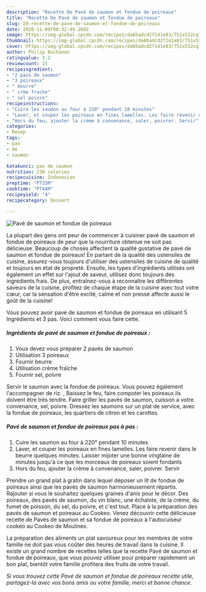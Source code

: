 ```yaml
---
description: "Recette De Pavé de saumon et fondue de poireaux"
title: "Recette De Pavé de saumon et fondue de poireaux"
slug: 28-recette-de-pave-de-saumon-et-fondue-de-poireaux
date: 2020-11-09T08:32:49.260Z
image: https://img-global.cpcdn.com/recipes/da6badcd2f141e83/751x532cq70/pave-de-saumon-et-fondue-de-poireaux-photo-principale-de-la-recette.jpg
thumbnail: https://img-global.cpcdn.com/recipes/da6badcd2f141e83/751x532cq70/pave-de-saumon-et-fondue-de-poireaux-photo-principale-de-la-recette.jpg
cover: https://img-global.cpcdn.com/recipes/da6badcd2f141e83/751x532cq70/pave-de-saumon-et-fondue-de-poireaux-photo-principale-de-la-recette.jpg
author: Philip Buchanan
ratingvalue: 3.2
reviewcount: 15
recipeingredient:
- "2 pavs de saumon"
- "3 poireaux"
- " beurre"
- " crme frache"
- " sel poivre"
recipeinstructions:
- "Cuire les saumon au four à 220° pendant 10 minutes"
- "Laver, et couper les poireaux en fines lamelles. Les faire revenir dans le beurre quelques minutes. Laisser mijoter une bonne vingtaine de minutes jusqu&#39;à ce que les morceaux de poireaux soient fondants"
- "Hors du feu, ajouter la crème à convenance, saler, poivrer. Servir"
categories:
- Resep
tags:
- pav
- de
- saumon

katakunci: pav de saumon 
nutrition: 230 calories
recipecuisine: Indonesian
preptime: "PT25M"
cooktime: "PT44M"
recipeyield: "4"
recipecategory: Dessert

---
```



![Pavé de saumon et fondue de poireaux](https://img-global.cpcdn.com/recipes/da6badcd2f141e83/751x532cq70/pave-de-saumon-et-fondue-de-poireaux-photo-principale-de-la-recette.jpg)

La plupart des gens ont peur de commencer à cuisiner pavé de saumon et fondue de poireaux de peur que la nourriture obtenue ne soit pas délicieuse. Beaucoup de choses affectent la qualité gustative de pavé de saumon et fondue de poireaux! En partant de la qualité des ustensiles de cuisine, assurez-vous toujours d'utiliser des ustensiles de cuisine de qualité et toujours en état de propreté. Ensuite, les types d'ingrédients utilisés ont également un effet sur l'ajout de saveur, utilisez donc toujours des ingrédients frais. De plus, entraînez-vous à reconnaître les différentes saveurs de la cuisine, profitez de chaque étape de la cuisine avec tout votre cœur, car la sensation d'être excité, calme et non pressé affecte aussi le goût de la cuisine!

<!--inarticleads1-->

Vous pouvez avoir pavé de saumon et fondue de poireaux en utilisant 5 Ingrédients et 3 pas. Voici comment vous faire cette.

##### Ingrédients de pavé de saumon et fondue de poireaux :

1. Vous devez vous préparer 2 pavés de saumon
1. Utilisation 3 poireaux
1. Fournir  beurre
1. Utilisation  crème fraîche
1. Fournir  sel, poivre


Servir le saumon avec la fondue de poireaux. Vous pouvez également l&#39;accompagner de riz. , Baissez le feu, faire compoter les poireaux ils doivent être très tendre. Faire griller les pavés de saumon, cuisson a votre convenance, sel, poivre. Dressez les saumons sur un plat de service, avec la fondue de poireaux, les quartiers de citron et les carottes. 

<!--inarticleads2-->

##### Pavé de saumon et fondue de poireaux pas à pas :

1. Cuire les saumon au four à 220° pendant 10 minutes
1. Laver, et couper les poireaux en fines lamelles. Les faire revenir dans le beurre quelques minutes. Laisser mijoter une bonne vingtaine de minutes jusqu&#39;à ce que les morceaux de poireaux soient fondants
1. Hors du feu, ajouter la crème à convenance, saler, poivrer. Servir


Prendre un grand plat à gratin dans lequel déposer un lit de fondue de poireaux ainsi que les pavés de saumon harmonieusement répartis. Rajouter si vous le souhaitez quelques graines d&#39;anis pour le décor. Des poireaux, des pavés de saumon, du vin blanc, une échalote, de la crème, du fumet de poisson, du sel, du poivre, et c&#39;est tout. Place à la préparation des pavés de saumon et poireaux au Cookeo. Venez découvrir cette délicieuse recette de Pavés de saumon et sa fondue de poireaux à l&#39;autocuiseur cookéo au Cookeo de Moulinex. 

<!--inarticleads1-->

<p>
La préparation des aliments un plat savoureux pour les membres de votre famille ne doit pas vous coûter des heures de travail dans la cuisine. Il existe un grand nombre de recettes telles que la recette Pavé de saumon et fondue de poireaux, que vous pouvez utiliser pour préparer rapidement un bon plat, bientôt votre famille profitera des fruits de votre travail.
</p>

<p>
<i>Si vous trouvez cette Pavé de saumon et fondue de poireaux recette utile, partagez-la avec vos bons amis ou votre famille, merci et bonne chance.</i>
</p>
